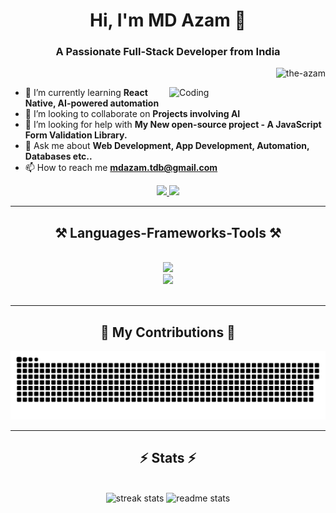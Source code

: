 <h1 align="center">Hi, I'm MD Azam 👋</h1> 
<h3 align="center">A Passionate Full-Stack Developer from India</h3>
<p  align="right"> <img src="https://komarev.com/ghpvc/?username=the-azam&label=Visitors&color=0e75b6&style=flat" alt="the-azam" /> </p>

<img align="right" alt="Coding" width="250" src="https://cdn.dribbble.com/users/1162077/screenshots/3848914/programmer.gif">
  
- 🌱 I’m currently learning **React Native, AI-powered automation**
- 👯 I’m looking to collaborate on **Projects involving AI**
- 🤝 I’m looking for help with **My New open-source project - A JavaScript Form Validation Library.**
- 💬 Ask me about **Web Development, App Development, Automation, Databases etc..**
- 📫 How to reach me **mdazam.tdb@gmail.com**

<div align="center"> 
  <a href="mailto:mdazam.tdb@gmail.com">
    <img src="https://img.shields.io/badge/Gmail-333333?style=for-the-badge&logo=gmail&logoColor=red" />
  </a>
  <a href="[https://linkedin.com/in/pedro-sales-muniz](https://linkedin.com/in/muhammad--azam)" target="_blank">
    <img src="https://img.shields.io/badge/LinkedIn-0077B5?style=for-the-badge&logo=linkedin&logoColor=white" target="_blank" />
  </a> 
</div>

 <hr/>
 
<h2 align="center">⚒️ Languages-Frameworks-Tools ⚒️</h2>
<br/>
<div align="center">
  <img src="https://skillicons.dev/icons?i=html,css,js,nodejs,php,python,java,swift" /> <br>
  <img src="https://skillicons.dev/icons?i=mysql,mongodb,react,androidstudio,arduino,github,express,firebase,bootstrap,devto" /><br>
</div>

<br/>
<hr/>

<div align="center">
  <h2>🐍 My Contributions 🐍</h2> 
  <img alt="snake eating my contributions" src="https://raw.githubusercontent.com/The-Azam/The-Azam/refs/heads/output/github-contribution-grid-snake.svg?v=456546" />
  <br/>
</div>
<hr/> 
<h2 align="center">⚡ Stats ⚡</h2>
<br>
<div align=center>
  <img width=390 src="https://github-readme-streak-stats-salesp07.vercel.app/?user=the-azam&count_private=true&theme=react&border_radius=10" alt="streak stats"/>
  <img width=390 src="https://github-readme-stats-salesp07.vercel.app/api?username=the-azam&count_private=true&show_icons=true&theme=react&rank_icon=github&border_radius=10" alt="readme stats" />
  <br/>  
</div> 
